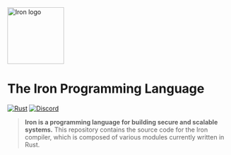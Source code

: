 <img src="docs/assets/logo.svg" alt="Iron logo" height="128px">

# The Iron Programming Language

[![Rust](https://github.com/ironlang/iron/workflows/Rust/badge.svg)](https://github.com/ironlang/iron/actions?query=workflow%3ARust)
[![Discord](https://img.shields.io/discord/745404935193231372?color=blueviolet&label=Discord&logo=discord&logoColor=white)](https://discord.gg/REZTE6T)

> **Iron is a programming language for building secure and scalable systems.** This repository contains the source code for the Iron compiler, which is composed of various modules currently written in Rust.
